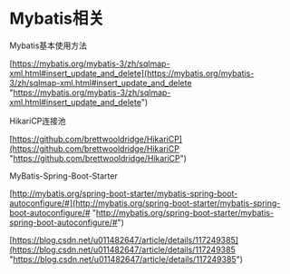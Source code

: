 # Mybatis相关 #
Mybatis基本使用方法

[https://mybatis.org/mybatis-3/zh/sqlmap-xml.html#insert_update_and_delete](https://mybatis.org/mybatis-3/zh/sqlmap-xml.html#insert_update_and_delete "https://mybatis.org/mybatis-3/zh/sqlmap-xml.html#insert_update_and_delete")

HikariCP连接池

[https://github.com/brettwooldridge/HikariCP](https://github.com/brettwooldridge/HikariCP "https://github.com/brettwooldridge/HikariCP")

MyBatis-Spring-Boot-Starter

[http://mybatis.org/spring-boot-starter/mybatis-spring-boot-autoconfigure/#](http://mybatis.org/spring-boot-starter/mybatis-spring-boot-autoconfigure/# "http://mybatis.org/spring-boot-starter/mybatis-spring-boot-autoconfigure/#")

[https://blog.csdn.net/u011482647/article/details/117249385](https://blog.csdn.net/u011482647/article/details/117249385 "https://blog.csdn.net/u011482647/article/details/117249385")